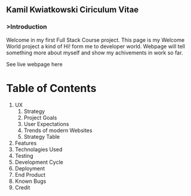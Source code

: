 <h2>Kamil Kwiatkowski Ciriculum Vitae</h2>

<h3>>Introduction</h3>

<p>Welcome in my first Full Stack Course project. This page is my Welcome World project a kind of Hi! form me to developer world. Webpage will tell something more about myself and show my achivements in work so far.</p>

<p>See live webpage <link> here </link></p>

<h1>Table of Contents</h1>
<ol>
<li>UX
<ol>
<li>Strategy</li>
<li>Project Goals</li>
<li>User Expectations</li>
<li>Trends of modern Websites</li>
<li>Strategy Table</li>
</ol></li>
<li>Features</li>
<li>Technolagies Used</li>
<li>Testing</li>
<li>Development Cycle</li>
<li>Deployment</li>
<li>End Product</li>
<li>Known Bugs</li>
<li>Credit</li>
</ol>

